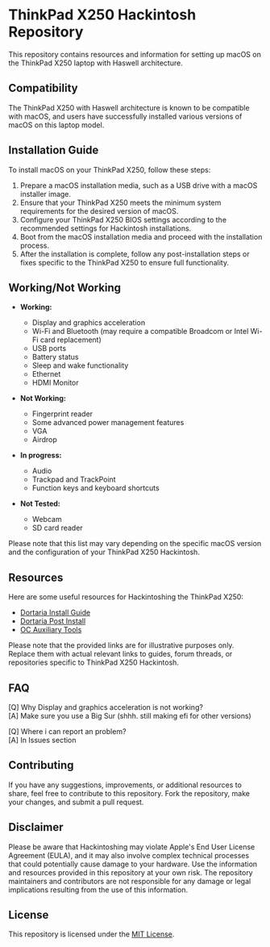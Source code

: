 # ThinkPad X250 Hackintosh Repository

This repository contains resources and information for setting up macOS on the ThinkPad X250 laptop with Haswell architecture.

## Compatibility

The ThinkPad X250 with Haswell architecture is known to be compatible with macOS, and users have successfully installed various versions of macOS on this laptop model.

## Installation Guide

To install macOS on your ThinkPad X250, follow these steps:

1. Prepare a macOS installation media, such as a USB drive with a macOS installer image.
2. Ensure that your ThinkPad X250 meets the minimum system requirements for the desired version of macOS.
3. Configure your ThinkPad X250 BIOS settings according to the recommended settings for Hackintosh installations.
4. Boot from the macOS installation media and proceed with the installation process.
5. After the installation is complete, follow any post-installation steps or fixes specific to the ThinkPad X250 to ensure full functionality.

## Working/Not Working

- **Working:**
  - Display and graphics acceleration
  - Wi-Fi and Bluetooth (may require a compatible Broadcom or Intel Wi-Fi card replacement)
  - USB ports
  - Battery status
  - Sleep and wake functionality
  - Ethernet
  - HDMI Monitor

- **Not Working:**
  - Fingerprint reader
  - Some advanced power management features
  - VGA
  - Airdrop

- **In progress:**
  - Audio
  - Trackpad and TrackPoint
  - Function keys and keyboard shortcuts

- **Not Tested:**
  - Webcam
  - SD card reader


Please note that this list may vary depending on the specific macOS version and the configuration of your ThinkPad X250 Hackintosh.

## Resources

Here are some useful resources for Hackintoshing the ThinkPad X250:

- [Dortaria Install Guide](https://dortania.github.io/OpenCore-Install-Guide/)
- [Dortaria Post Install](https://dortania.github.io/OpenCore-Post-Install/)
- [OC Auxiliary Tools](https://github.com/ic005k/OCAuxiliaryTools)

Please note that the provided links are for illustrative purposes only. Replace them with actual relevant links to guides, forum threads, or repositories specific to ThinkPad X250 Hackintosh.

## FAQ

[Q] Why Display and graphics acceleration is not working?\
[A] Make sure you use a Big Sur (shhh. still making efi for other versions) 

[Q] Where i can report an problem?\
[A] In Issues section


## Contributing

If you have any suggestions, improvements, or additional resources to share, feel free to contribute to this repository. Fork the repository, make your changes, and submit a pull request.

## Disclaimer

Please be aware that Hackintoshing may violate Apple's End User License Agreement (EULA), and it may also involve complex technical processes that could potentially cause damage to your hardware. Use the information and resources provided in this repository at your own risk. The repository maintainers and contributors are not responsible for any damage or legal implications resulting from the use of this information.

## License

This repository is licensed under the [MIT License](LICENSE).
